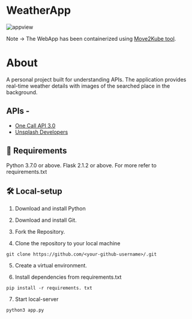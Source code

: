 # WeatherApp

![appview](WeatherApp/static/wapp.gif)

Note -> The WebApp has been containerized using [Move2Kube tool](https://github.com/konveyor/move2kube/).

# About
A personal project built for understanding APIs. The application provides real-time weather details with images of the searched place in the background.

## APIs -

* [One Call API 3.0](https://openweathermap.org/api/one-call-3#how)
* [Unsplash Developers](https://unsplash.com/developers)

## 🌱 Requirements

Python 3.7.0 or above.
Flask 2.1.2 or above.
For more refer to requirements.txt

## 🛠️ Local-setup

  1. Download and install Python 
  
  2. Download and install Git.
  
  3. Fork the Repository.
  
  4. Clone the repository to your local machine

    git clone https://github.com/<your-github-username>/.git

  5. Create a virtual environment.
  
  6. Install dependencies from requirements.txt

    pip install -r requirements. txt
    
  7. Start local-server 

    python3 app.py
